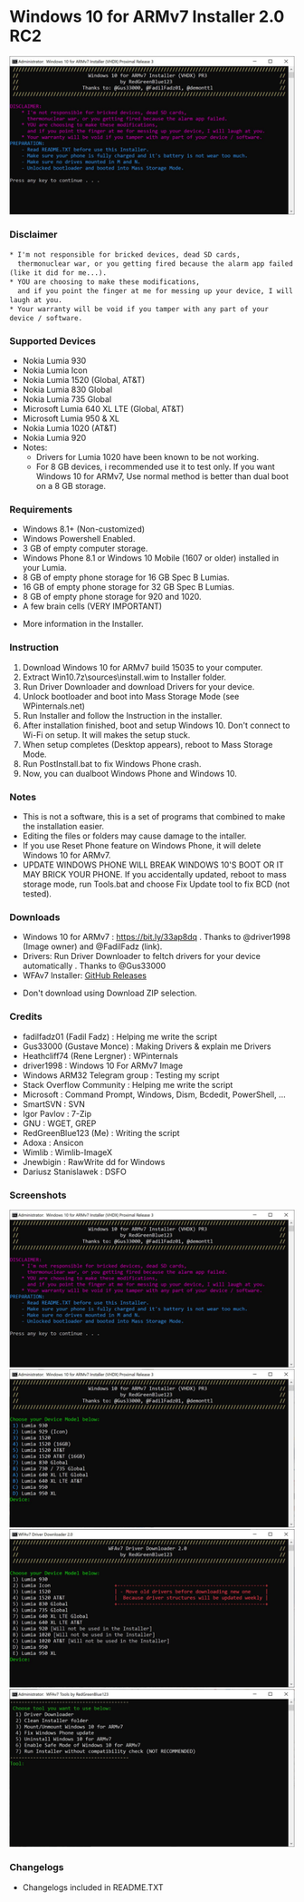 # Windows 10 for ARMv7 Installer 2.0 RC2
![alt text](https://github.com/RedGreenBlue09/Assets/raw/master/WFAv7-1.JPG "WFAv7")
### Disclaimer
    * I'm not responsible for bricked devices, dead SD cards,
      thermonuclear war, or you getting fired because the alarm app failed (like it did for me...).
    * YOU are choosing to make these modifications,
      and if you point the finger at me for messing up your device, I will laugh at you.
    * Your warranty will be void if you tamper with any part of your device / software.
### Supported Devices
  - Nokia Lumia 930
  - Nokia Lumia Icon
  - Nokia Lumia 1520 (Global, AT&T)
  - Nokia Lumia 830 Global
  - Nokia Lumia 735 Global
  - Microsoft Lumia 640 XL LTE (Global, AT&T)
  - Microsoft Lumia 950 & XL
  - Nokia Lumia 1020 (AT&T)
  - Nokia Lumia 920
  - Notes:
	* Drivers for Lumia 1020 have been known to be not working.
    * For 8 GB devices, i recommended use it to test only. If you want Windows 10 for ARMv7,
      Use normal method is better than dual boot on a 8 GB storage.
### Requirements
  - Windows 8.1+ (Non-customized)
  - Windows Powershell Enabled.
  - 3 GB of empty computer storage.
  - Windows Phone 8.1 or Windows 10 Mobile (1607 or older) installed in your Lumia.
  - 8 GB of empty phone storage for 16 GB Spec B Lumias.
  - 16 GB of empty phone storage for 32 GB Spec B Lumias.
  - 8 GB of empty phone storage for 920 and 1020.
  - A few brain cells (VERY IMPORTANT)
  * More information in the Installer.
### Instruction
  1. Download Windows 10 for ARMv7 build 15035 to your computer.
  2. Extract Win10.7z\sources\install.wim  to  Installer folder.
  3. Run Driver Downloader and download Drivers for your device.
  4. Unlock bootloader and boot into Mass Storage Mode (see WPinternals.net)
  5. Run Installer and follow the Instruction in the installer.
  6. After installation finished, boot and setup Windows 10.
     Don't connect to Wi-Fi on setup. It will makes the setup stuck.
  7. When setup completes (Desktop appears), reboot to Mass Storage Mode.
  8. Run PostInstall.bat to fix Windows Phone crash.
  9. Now, you can dualboot Windows Phone and Windows 10.
### Notes
  * This is not a software, this is a set of programs that combined to make the installation easier.
  * Editing the files or folders may cause damage to the intaller.
  * If you use Reset Phone feature on Windows Phone, it will delete Windows 10 for ARMv7.
  * UPDATE WINDOWS PHONE WILL BREAK WINDOWS 10'S BOOT OR IT MAY BRICK YOUR PHONE.
    If you accidentally updated, reboot to mass storage mode,
    run Tools.bat and choose Fix Update tool to fix BCD (not tested).
### Downloads
  - Windows 10 for ARMv7  : https://bit.ly/33ap8dq
    . Thanks to @driver1998 (Image owner) and @FadilFadz (link).
  - Drivers: Run Driver Downloader to feltch drivers for your device automatically
    . Thanks to @Gus33000
  - WFAv7 Installer: [GitHub Releases](https://github.com/RedGreenBlue09/WFAv7_Installer/releases)
  * Don't download using Download ZIP selection.
### Credits
  - fadilfadz01 (Fadil Fadz)     : Helping me write the script
  - Gus33000 (Gustave Monce)     : Making Drivers & explain me Drivers
  - Heathcliff74 (Rene Lergner)  : WPinternals
  - driver1998                   : Windows 10 For ARMv7 Image
  - Windows ARM32 Telegram group : Testing my script
  - Stack Overflow Community     : Helping me write the script
  - Microsoft                    : Command Prompt, Windows, Dism, Bcdedit, PowerShell, ...
  - SmartSVN                     : SVN
  - Igor Pavlov                  : 7-Zip
  - GNU                          : WGET, GREP
  - RedGreenBlue123 (Me)         : Writing the script
  - Adoxa                        : Ansicon
  - Wimlib                       : Wimlib-ImageX
  - Jnewbigin                    : RawWrite dd for Windows
  - Dariusz Stanislawek          : DSFO
### Screenshots
![alt text](https://github.com/RedGreenBlue09/Assets/raw/master/WFAv7-1.JPG "WFAv7-S1")
![alt text](https://github.com/RedGreenBlue09/Assets/raw/master/WFAv7-2.JPG "WFAv7-S2")
![alt text](https://github.com/RedGreenBlue09/Assets/raw/master/WFAv7-3.JPG "WFAv7-DD")
![alt text](https://github.com/RedGreenBlue09/Assets/raw/master/WFAv7-4.JPG "WFAv7-TL")
### Changelogs
  - Changelogs included in README.TXT
